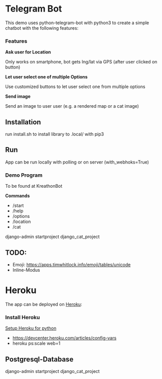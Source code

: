 # Telegram Bot

This demo uses python-telegram-bot with python3 to create a simple chatbot with the following features:

### Features

**Ask user for Location**

Only works on smartphone, bot gets lng/lat via GPS (after user clicked on button)


**Let user select one of multiple Options**

Use customized buttons to let user select one from multiple options

**Send image**

Send an image to user user (e.g. a rendered map or a cat image)


## Installation

run install.sh to install library to .local/ with pip3

## Run

App can be run locally with polling or on server (with_webhoks=True)


### Demo Program

To be found at KreathonBot

**Commands**

- /start
- /help
- /options
- /location
- /cat

django-admin startproject django_cat_project
## TODO:
- Emoji: https://apps.timwhitlock.info/emoji/tables/unicode
- Inline-Modus

# Heroku

The app can be deployed on [Heroku](heroku.com):

### Install Heroku

[Setup Heroku for python](https://devcenter.heroku.com/articles/getting-started-with-python#set-up)

- https://devcenter.heroku.com/articles/config-vars
- heroku ps:scale web=1


## Postgresql-Database

django-admin startproject django_cat_project

        

